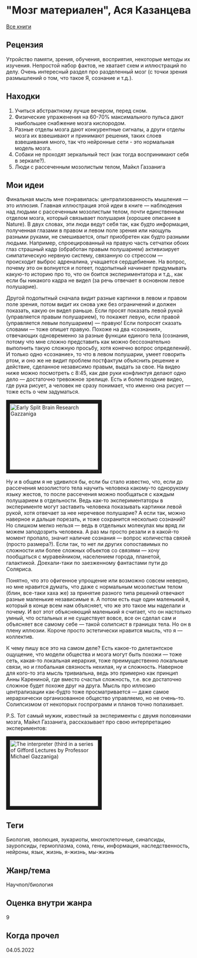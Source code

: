 # "Мозг материален", Ася Казанцева

[Все книги](../README.md)

## Рецензия

Утройство памяти, зрения, обучения, восприятия, некоторые методы их изучения. Непростой набор фактов, не хватает схем и иллюстраций по делу. Очень интересный раздел про разделенный мозг (с точки зрения размышлений о том, что такое Я, сознание и т.д.).


## Находки

1. Учиться абстрактному лучше вечером, перед сном.
2. Физические упраженения на 60-70% максимального пульса дают наибольшее снабжение мозга кислородом.
3. Разные отделы мозга дают конкурентные сигналы, а други отделы мозга их взвешивают и принимают решения, таких слоев взвешивания много, так что нейронные сети - это нормальная модель мозга.
4. Собаки не проходят зеркальный тест (как тогда воспринимают себя в зеркале?).
5.  Люди с рассеченным мозолистым телом, Майкл Газзанига

## Мои идеи

Финальная мысль мне понравилась: централизованность мышления — это иллюзия. Главная иллюстрация этой идеи в книге — наблюдения над людьми с рассеченным мозолистым телом, почти единственным отделом мозга, который связывает полушария (хорошее описание в Nature). В двух словах, эти люди ведут себя так, как будто информация, полученная глазами в правом и левом поле зрения или наощупь разными руками, не смешивается, опыт приобретен как будто разными людьми. Например, спроецированный на правую часть сетчатки обоих глаз страшный кадр (обработан правым полушарием) активизирует симпатическую нервную систему, связанную со стрессом — происходит выброс адреналина, учащается сердцебиение. На вопрос, почему это он волнуется и потеет, подопытный начинает придумывать какую-то историю про то, что он боится экспериментатора и т.д., как если бы никакого кадра не видел (за речь отвечает в основном левое полушарие).

Другой подопытный сначала видит разные картинки в левом и правом поле зрения, потом видит их снова уже без ограничений и должен показать, какую он видел раньше. Если просят показать левой рукой (управляется правым полушарием), то покажет левую, если правой (управляется левым полушарием) — правую! Если попросят сказать словами — тоже опишет правую. Похоже на два «сознания», отвечающих одновременно за разные функции единого тела (сознания, потому что мне сложно представить как можно бессознательно выполнить такую сложную просьбу, хотя конечно вопрос определений). И только одно «сознание», то что в левом полушарии, умеет говорить ртом, и оно же не видит проблем постфактум объяснить решение и действие, сделанное независимо правым, выдать за свое. На видео ниже можно посмотреть с 8:45, как две руки конфликтуя делают одно дело — достаточно тревожное зрелище. Есть и более поздние видео, где рука рисует, а человек не сразу понимает, что именно она рисует — тоже есть о чем задуматься.

<a href="http://www.youtube.com/watch?feature=player_embedded&v=0lmfxQ-HK7Y
" target="_blank"><img src="http://img.youtube.com/vi/0lmfxQ-HK7Y/0.jpg" 
alt="Early Split Brain Research Gazzaniga" width="240" height="180" border="10" /></a>

Ну и в общем я не удивился бы, если бы стало известно, что, если до рассечения мозолистого тела научить человека какому-то однорукому языку жестов, то после рассечения можно пообщаться с каждым полушарием в отдельности. Ведь как-то экспериментаторы в эксперименте могут заставить человека показывать картинки левой рукой, хотя отвечает за нее неречевое полушарие? А если так, можно наверное и дальше порезать, и тоже сохранится несколько сознаний? Но слишком мелко нельзя — ведь в отдельных молекулах мы вряд ли можем заподозрить человека. А раз мы просто резали и в какой-то момент пропало, значит наличие сознания — вопрос количества связей (просто размера?). Если так, то нет ли других сопоставимых по сложности или более сложных объектов со связями — хочу пообщаться с муравейником, населением города, планетой, галактикой. Доехали-таки по заезженному фантастами пути до Соляриса.

Понятно, что это офигенное упрощение или возможно совсем неверно, но мне нравится думать, что даже с нормальным мозолистым телом (блин, все-таки хаха же) за принятие разного типа решений отвечают разные маленькие независимые я. А потом есть еще один маленький я, который в конце всем нам объясняет, что же это такое мы наделали и почему. И вот этот объясняющий маленький я считает, что он настолько умный, что остальных и не существует вовсе, все он сделал сам и объясняет все самому себе — такой солипсист в границах тела. Но он в плену иллюзии. Короче просто эстетически нравится мысль, что я — коллектив.

К чему пишу все это на самом деле? Есть какое-то дилетантское ощущение, что модели общества и мозга могут быть похожи — тоже сеть, какая-то локальная иерархия, тоже преимущественно локальные связи, но и глобальная связность нехилая, ну и сложность. Наверное для кого-то эта мысль тривиальна, ведь это примерно как принцип Анны Карениной, где вместо счастья сложность, т.е. все достаточно сложное будет похоже друг на друга. Мысль про иллюзию централизации как-будто тоже просматривается — даже самое иерархически организованное общество управляемо, но не очень-то. Солипсизмом от некоторых госпрограмм и планов точно попахивает.

P.S. Тот самый мужик, известный за эксперименты с двумя половинами мозга, Майкл Газзанига, рассказывает про свою интерпретацию экспериментов:

<a href="http://www.youtube.com/watch?feature=player_embedded&v=mJKloz2vwlc
" target="_blank"><img src="http://img.youtube.com/vi/mJKloz2vwlc/0.jpg" 
alt="The interpreter (third in a series of Gifford Lectures by Professor Michael Gazzaniga)" width="240" height="180" border="10" /></a>


## Теги

Биология, эволюция, эукариоты, многоклеточные, синапсиды, зауропсиды, гермоплазма, сома, гены, информация, наследственность, нейроны, язык, жизнь, я-жизнь, мы-жизнь

## Жанр/тема

Научпоп/биология

## Оценка внутри жанра

9

## Когда прочел

04.05.2022
